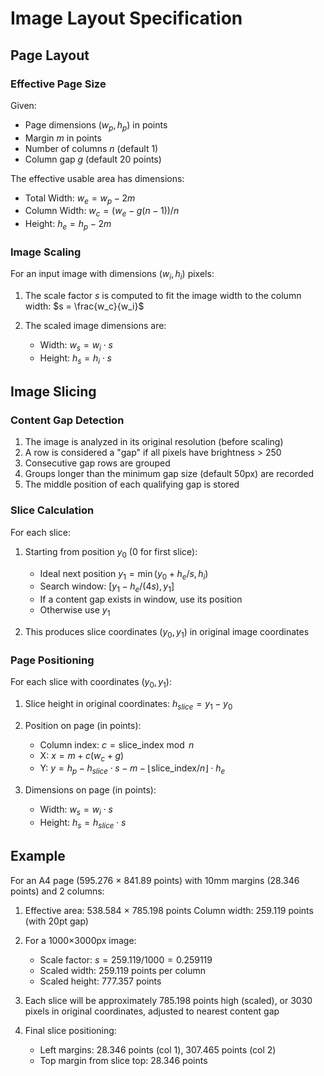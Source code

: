 # Image Layout Specification

## Page Layout

### Effective Page Size
Given:
- Page dimensions $(w_p, h_p)$ in points
- Margin $m$ in points
- Number of columns $n$ (default 1)
- Column gap $g$ (default 20 points)

The effective usable area has dimensions:
- Total Width: $w_e = w_p - 2m$
- Column Width: $w_c = (w_e - g(n-1))/n$
- Height: $h_e = h_p - 2m$

### Image Scaling
For an input image with dimensions $(w_i, h_i)$ pixels:

1. The scale factor $s$ is computed to fit the image width to the column width:
   $s = \frac{w_c}{w_i}$

2. The scaled image dimensions are:
   - Width: $w_s = w_i \cdot s$
   - Height: $h_s = h_i \cdot s$

## Image Slicing

### Content Gap Detection
1. The image is analyzed in its original resolution (before scaling)
2. A row is considered a "gap" if all pixels have brightness > 250
3. Consecutive gap rows are grouped
4. Groups longer than the minimum gap size (default 50px) are recorded
5. The middle position of each qualifying gap is stored

### Slice Calculation
For each slice:

1. Starting from position $y_0$ (0 for first slice):
   - Ideal next position $y_1 = \min(y_0 + h_e/s, h_i)$
   - Search window: $[y_1 - h_e/(4s), y_1]$
   - If a content gap exists in window, use its position
   - Otherwise use $y_1$

2. This produces slice coordinates $(y_0, y_1)$ in original image coordinates

### Page Positioning
For each slice with coordinates $(y_0, y_1)$:

1. Slice height in original coordinates: $h_{slice} = y_1 - y_0$

2. Position on page (in points):
   - Column index: $c = \text{slice_index} \bmod n$
   - X: $x = m + c(w_c + g)$
   - Y: $y = h_p - h_{slice} \cdot s - m - \lfloor\text{slice_index}/n\rfloor \cdot h_e$

3. Dimensions on page (in points):
   - Width: $w_s = w_i \cdot s$
   - Height: $h_s = h_{slice} \cdot s$

## Example

For an A4 page (595.276 × 841.89 points) with 10mm margins (28.346 points) and 2 columns:

1. Effective area: 538.584 × 785.198 points
   Column width: 259.119 points (with 20pt gap)

2. For a 1000×3000px image:
   - Scale factor: $s = 259.119/1000 = 0.259119$
   - Scaled width: 259.119 points per column
   - Scaled height: 777.357 points

3. Each slice will be approximately 785.198 points high (scaled), or 3030 pixels in original coordinates, adjusted to nearest content gap

4. Final slice positioning:
   - Left margins: 28.346 points (col 1), 307.465 points (col 2)
   - Top margin from slice top: 28.346 points
